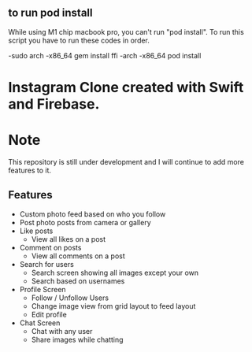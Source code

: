 
## to run pod install
While using M1 chip macbook pro, you can't run "pod install". To run this script you have to run these codes in order.

-sudo arch -x86_64 gem install ffi
-arch -x86_64 pod install



# Instagram Clone created with Swift and Firebase.

# Note
This repository is still under development and I will continue to add more features to it.

## Features
- Custom photo feed based on who you follow
- Post photo posts from camera or gallery
- Like posts
  - View all likes on a post
- Comment on posts
  - View all comments on a post
- Search for users
  - Search screen showing all images except your own
  - Search based on usernames
- Profile Screen
  - Follow / Unfollow Users
  - Change image view from grid layout to feed layout
  - Edit profile
- Chat Screen
  - Chat with any user
  - Share images while chatting
